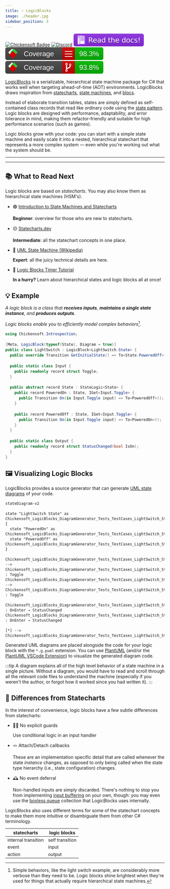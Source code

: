 ```yaml
---
title: 💡 LogicBlocks
image: ./header.jpg
sidebar_position: 3
---
```


[![Chickensoft Badge][chickensoft-badge]][chickensoft-website] [![Discord][discord-badge]][discord] [![Read the docs][read-the-docs-badge]][docs] ![line coverage][line-coverage] ![branch coverage][branch-coverage]

[LogicBlocks] is a serializable, hierarchical state machine package for C# that works well when targeting ahead-of-time (AOT) environments. LogicBlocks draws inspiration from [statecharts], [state machines][state-machines], and [blocs][bloc-pattern].

Instead of elaborate transition tables, states are simply defined as self-contained class records that read like ordinary code using the [state pattern][state-pattern]. Logic blocks are designed with performance, adaptability, and error tolerance in mind, making them refactor-friendly and suitable for high performance scenarios (such as games).

Logic blocks grow with your code: you can start with a simple state machine and easily scale it into a nested, hierarchical statechart that represents a more complex system — even while you're working out what the system should be.

---

<FancyImage
  alt=""
  src="/img/chickensoft/logic_blocks.png"
  widthOverride="200px"
/>

---

## 📚 What to Read Next

Logic blocks are based on _statecharts_. You may also know them as hierarchical state machines (HSM's).

- 🟢 [Introduction to State Machines and Statecharts][xstate-intro]

  **Beginner**: overview for those who are new to statecharts.

- 🟡 [Statecharts.dev][statecharts]

  **Intermediate**: all the statechart concepts in one place.

- 🔴 [UML State Machine (Wikipedia)][UML]

  **Expert**: all the juicy technical details are here.

- 🔵 [Logic Blocks Timer Tutorial](./tutorial/)

  **In a hurry?** Learn about hierarchical states and logic blocks all at once!

## 💡 Example

_A logic block is a class that **receives inputs**, **maintains a single state instance**, and **produces outputs**._

_Logic blocks enable you to efficiently model complex behaviors_[^1].

```csharp
using Chickensoft.Introspection;

[Meta, LogicBlock(typeof(State), Diagram = true)]
public class LightSwitch : LogicBlock<LightSwitch.State> {
  public override Transition GetInitialState() => To<State.PoweredOff>();

  public static class Input {
    public readonly record struct Toggle;
  }

  public abstract record State : StateLogic<State> {
    public record PoweredOn : State, IGet<Input.Toggle> {
      public Transition On(in Input.Toggle input) => To<PoweredOff>();
    }

    public record PoweredOff : State, IGet<Input.Toggle> {
      public Transition On(in Input.Toggle input) => To<PoweredOn>();
    }
  }

  public static class Output {
    public readonly record struct StatusChanged(bool IsOn);
  }
}
```

## 🖼️ Visualizing Logic Blocks

LogicBlocks provides a source generator that can generate [UML state diagrams][UML] of your code.

```mermaid
stateDiagram-v2

state "LightSwitch State" as Chickensoft_LogicBlocks_DiagramGenerator_Tests_TestCases_LightSwitch_State {
  state "PoweredOn" as Chickensoft_LogicBlocks_DiagramGenerator_Tests_TestCases_LightSwitch_State_PoweredOn
  state "PoweredOff" as Chickensoft_LogicBlocks_DiagramGenerator_Tests_TestCases_LightSwitch_State_PoweredOff
}

Chickensoft_LogicBlocks_DiagramGenerator_Tests_TestCases_LightSwitch_State_PoweredOff --> Chickensoft_LogicBlocks_DiagramGenerator_Tests_TestCases_LightSwitch_State_PoweredOn : Toggle
Chickensoft_LogicBlocks_DiagramGenerator_Tests_TestCases_LightSwitch_State_PoweredOn --> Chickensoft_LogicBlocks_DiagramGenerator_Tests_TestCases_LightSwitch_State_PoweredOff : Toggle

Chickensoft_LogicBlocks_DiagramGenerator_Tests_TestCases_LightSwitch_State_PoweredOff : OnEnter → StatusChanged
Chickensoft_LogicBlocks_DiagramGenerator_Tests_TestCases_LightSwitch_State_PoweredOn : OnEnter → StatusChanged

[*] --> Chickensoft_LogicBlocks_DiagramGenerator_Tests_TestCases_LightSwitch_State_PoweredOff
```

Generated UML diagrams are placed alongside the code for your logic block with the `*.g.puml` extension. You can use [PlantUML] (and/or the [PlantUML VSCode Extension]) to visualize the generated diagram code.

:::tip
A diagram explains all of the high level behavior of a state machine in a single picture. Without a diagram, you would have to read and scroll through all the relevant code files to understand the machine (especially if you weren't the author, or forgot how it worked since you had written it).
:::

## 🤫 Differences from Statecharts

In the interest of convenience, logic blocks have a few subtle differences from statecharts:

- 💂‍♀️ No explicit guards

  Use conditional logic in an input handler

- 🪢 Attach/Detach callbacks

  These are an implementation specific detail that are called whenever the state _instance_ changes, as opposed to only being called when the state type hierarchy (i.e., state configuration) changes.

- 🕰️ No event deferral

  Non-handled inputs are simply discarded. There's nothing to stop you from implementing [input buffering] on your own, though: you may even use the [boxless queue] collection that LogicBlocks uses internally.

LogicBlocks also uses different terms for some of the statechart concepts to make them more intuitive or disambiguate them from other C# terminology.

| statecharts         | logic blocks    |
| ------------------- | --------------- |
| internal transition | self transition |
| event               | input           |
| action              | output          |

[^1]: Simple behaviors, like the light switch example, are considerably more verbose than they need to be. Logic blocks shine brightest when they're used for things that actually require hierarchical state machines.

[chickensoft-badge]: https://raw.githubusercontent.com/chickensoft-games/chickensoft_site/main/static/img/badges/chickensoft_badge.svg
[chickensoft-website]: /
[discord-badge]: https://raw.githubusercontent.com/chickensoft-games/chickensoft_site/main/static/img/badges/discord_badge.svg
[discord]: https://discord.gg/gSjaPgMmYW
[read-the-docs-badge]: https://raw.githubusercontent.com/chickensoft-games/chickensoft_site/main/static/img/badges/read_the_docs_badge.svg
[docs]: ./
[branch-coverage]: https://raw.githubusercontent.com/chickensoft-games/LogicBlocks/main/Chickensoft.LogicBlocks.Tests/badges/branch_coverage.svg
[line-coverage]: https://raw.githubusercontent.com/chickensoft-games/LogicBlocks/main/Chickensoft.LogicBlocks.Tests/badges/line_coverage.svg
[xstate-intro]: https://xstate.js.org/docs/guides/introduction-to-state-machines-and-statecharts/
[statecharts]: https://statecharts.dev/
[UML]: https://en.wikipedia.org/wiki/UML_state_machine
[PlantUML VSCode Extension]: https://marketplace.visualstudio.com/items?itemName=jebbs.plantuml
[PlantUML]: https://plantuml.com/
[input buffering]: https://supersmashbros.fandom.com/wiki/Input_Buffering
[boxless queue]: https://github.com/chickensoft-games/Collections?tab=readme-ov-file#boxless-queue
[LogicBlocks]: https://github.com/chickensoft-games/LogicBlocks
[bloc-pattern]: https://www.flutteris.com/blog/en/reactive-programming-streams-bloc
[state-machines]: https://en.wikipedia.org/wiki/Finite-state_machine
[state-pattern]: https://en.wikipedia.org/wiki/State_pattern
